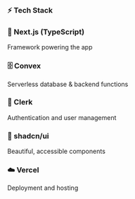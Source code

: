 ### ⚡ Tech Stack

### 🚀 Next.js (TypeScript)
Framework powering the app

### 🗄 Convex
Serverless database & backend functions

### 🔐 Clerk
Authentication and user management

### 🎨 shadcn/ui
Beautiful, accessible components

### ☁️ Vercel
Deployment and hosting
